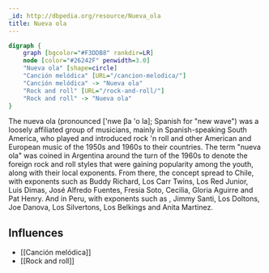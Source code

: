 ```yaml
---
_id: http://dbpedia.org/resource/Nueva_ola
title: Nueva ola
---
```


```dot
digraph {
	graph [bgcolor="#F3DDB8" rankdir=LR]
	node [color="#26242F" penwidth=3.0]
	"Nueva ola" [shape=circle]
	"Canción melódica" [URL="/cancion-melodica/"]
	"Canción melódica" -> "Nueva ola"
	"Rock and roll" [URL="/rock-and-roll/"]
	"Rock and roll" -> "Nueva ola"
}
```

The nueva ola (pronounced ['nwe βa 'o la]; Spanish for "new wave") was a loosely affiliated group of musicians, mainly in Spanish-speaking South America, who played and introduced rock 'n roll and other American and European music of the 1950s and 1960s to their countries. The term "nueva ola" was coined in Argentina around the turn of the 1960s to denote the foreign rock and roll styles that were gaining popularity among the youth, along with their local exponents. From there, the concept spread to Chile, with exponents such as Buddy Richard, Los Carr Twins, Los Red Junior, Luis Dimas, José Alfredo Fuentes, Fresia Soto, Cecilia, Gloria Aguirre and Pat Henry. And in Peru, with exponents such as , Jimmy Santi, Los Doltons, Joe Danova, Los Silvertons, Los Belkings and Anita Martinez.

## Influences

- [[Canción melódica]]
- [[Rock and roll]]
